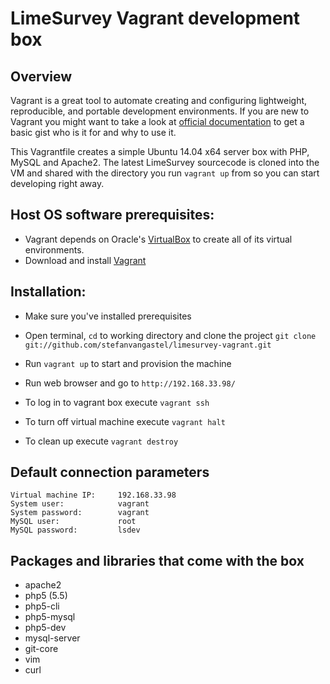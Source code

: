 LimeSurvey Vagrant development box
=======================

## Overview

Vagrant is a great tool to automate creating and configuring lightweight, reproducible, and portable development environments. If you are new to Vagrant you might want to take a look at [official documentation](http://docs.vagrantup.com/v2/why-vagrant/index.html) to get a basic gist who is it for and why to use it.

This Vagrantfile creates a simple Ubuntu 14.04 x64 server box with PHP, MySQL and Apache2. The latest LimeSurvey sourcecode is cloned into the VM and shared with the directory you run `vagrant up` from so you can start developing right away.

## Host OS software prerequisites:

- Vagrant depends on Oracle's [VirtualBox](https://www.virtualbox.org/) to create all of its virtual environments.
- Download and install [Vagrant](http://vagrantup.com)

## Installation:

- Make sure you've installed prerequisites
- Open terminal, `cd` to working directory and clone the project
    `git clone git://github.com/stefanvangastel/limesurvey-vagrant.git`
- Run `vagrant up` to start and provision the machine
- Run web browser and go to `http://192.168.33.98/`

- To log in to vagrant box execute `vagrant ssh`
- To turn off virtual machine execute `vagrant halt`
- To clean up execute `vagrant destroy`

## Default connection parameters

    Virtual machine IP:     192.168.33.98
    System user:            vagrant
    System password:        vagrant
    MySQL user:             root
    MySQL password:         lsdev

## Packages and libraries that come with the box

- apache2
- php5 (5.5)
- php5-cli
- php5-mysql
- php5-dev
- mysql-server
- git-core
- vim
- curl
